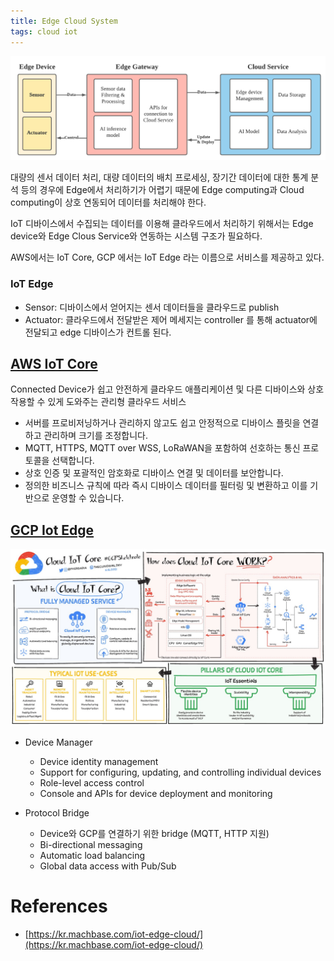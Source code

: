 ```yaml
---
title: Edge Cloud System
tags: cloud iot
---
```


![](/assets/images/22-02-05-edge-cloud-system-edge-cloud-system.png)

대량의 센서 데이터 처리, 대량 데이터의 배치 프로세싱, 장기간 데이터에 대한 통계 분석 등의 경우에 Edge에서 처리하기가 어렵기 때문에 Edge computing과 Cloud computing이 상호 연동되어 데이터를 처리해야 한다.

IoT 디바이스에서 수집되는 데이터를 이용해 클라우드에서 처리하기 위해서는 Edge device와 Edge Clous Service와 연동하는 시스템 구조가 필요하다. 

AWS에서는 IoT Core, GCP 에서는 IoT Edge 라는 이름으로 서비스를 제공하고 있다.

<!--more-->
### IoT Edge

- Sensor: 디바이스에서 얻어지는 센서 데이터들을 클라우드로 publish
- Actuator: 클라우드에서 전달받은 제어 메세지는 controller 를 통해 actuator에 전달되고 edge 디바이스가 컨트롤 된다.


## [AWS IoT Core](https://aws.amazon.com/ko/iot-core/)

Connected Device가 쉽고 안전하게 클라우드 애플리케이션 및 다른 디바이스와 상호작용할 수 있게 도와주는 관리형 클라우드 서비스

- 서버를 프로비저닝하거나 관리하지 않고도 쉽고 안정적으로 디바이스 플릿을 연결하고 관리하며 크기를 조정합니다.
- MQTT, HTTPS, MQTT over WSS, LoRaWAN을 포함하여 선호하는 통신 프로토콜을 선택합니다.
- 상호 인증 및 포괄적인 암호화로 디바이스 연결 및 데이터를 보안합니다.
- 정의한 비즈니스 규칙에 따라 즉시 디바이스 데이터를 필터링 및 변환하고 이를 기반으로 운영할 수 있습니다.

## [GCP Iot Edge](https://cloud.google.com/blog/topics/developers-practitioners/what-cloud-iot-core)

![gcp iot edge](/assets/images/22-02-05-edge-cloud-system-iot-core.jpeg)

- Device Manager
  - Device identity management 
  - Support for configuring, updating, and controlling individual devices
  - Role-level access control
  - Console and APIs for device deployment and monitoring

- Protocol Bridge
  - Device와 GCP를 연결하기 위한 bridge (MQTT, HTTP 지원)
  - Bi-directional messaging
  - Automatic load balancing
  - Global data access with Pub/Sub

# References

- [https://kr.machbase.com/iot-edge-cloud/](https://kr.machbase.com/iot-edge-cloud/)
 